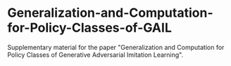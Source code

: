 # Generalization-and-Computation-for-Policy-Classes-of-GAIL
Supplementary material for the paper "Generalization and Computation for Policy Classes of Generative Adversarial Imitation Learning".
